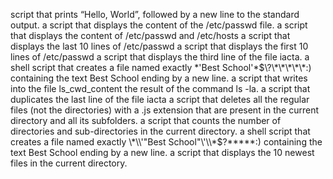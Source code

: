  script that prints “Hello, World”, followed by a new line to the standard output.
a script that displays the content of the /etc/passwd file.
a script that displays the content of /etc/passwd and /etc/hosts
a script that displays the last 10 lines of /etc/passwd
a script that displays the first 10 lines of /etc/passwd
a script that displays the third line of the file iacta.
a shell script that creates a file named exactly \*\'Best School\'\*$\?\*\*\*\*\*:) containing the text Best School ending by a new line.
a script that writes into the file ls_cwd_content the result of the command ls -la.
a script that duplicates the last line of the file iacta
a script that deletes all the regular files (not the directories) with a .js extension that are present in the current directory and all its subfolders.
a script that counts the number of directories and sub-directories in the current directory.
a shell script that creates a file named exactly \*\\'"Best School"\'\\*$\?\*\*\*\*\*:) containing the text Best School ending by a new line.
a script that displays the 10 newest files in the current directory.
